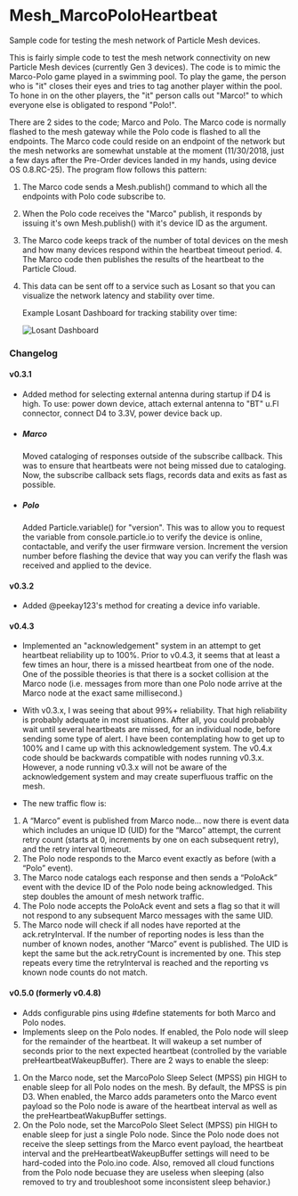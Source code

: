 # Mesh_MarcoPoloHeartbeat
Sample code for testing the mesh network of Particle Mesh devices.

This is fairly simple code to test the mesh network connectivity on new Particle Mesh devices (currently Gen 3 devices). The code is to mimic the Marco-Polo game played in a swimming pool. To play the game, the person who is "it" closes their eyes and tries to tag another player within the pool. To hone in on the other players, the "it" person calls out "Marco!" to which everyone else is obligated to respond "Polo!".

There are 2 sides to the code; Marco and Polo. The Marco code is normally flashed to the mesh gateway while the Polo code is flashed to all the endpoints. The Marco code could reside on an endpoint of the network but the mesh networks are somewhat unstable at the moment (11/30/2018, just a few days after the Pre-Order devices landed in my hands, using device OS 0.8.RC-25). The program flow follows this pattern:
1. The Marco code sends a Mesh.publish() command to which all the endpoints with Polo code subscribe to.
2. When the Polo code receives the "Marco" publish, it responds by issuing it's own Mesh.publish() with it's device ID as the argument. 
3. The Marco code keeps track of the number of total devices on the mesh and how many devices respond within the heartbeat timeout period. 4. The Marco code then publishes the results of the heartbeat to the Particle Cloud. 
5. This data can be sent off to a service such as Losant so that you can visualize the network latency and stability over time.

    Example Losant Dashboard for tracking stability over time:
    
    ![Losant Dashboard](https://github.com/ninjatill/Mesh_MarcoPoloHeartbeat/blob/master/assets/Losant_StarshipTallahassee_20181214.JPG)

### Changelog
#### v0.3.1
+ Added method for selecting external antenna during startup if D4 is high. To use: power down device, attach external antenna to "BT" u.Fl connector, connect D4 to 3.3V, power device back up.
+ ##### Marco 
    Moved cataloging of responses outside of the subscribe callback. This was to ensure that heartbeats were not being missed due to cataloging. Now, the subscribe callback sets flags, records data and exits as fast as possible.
+ ##### Polo 
    Added Particle.variable() for "version". This was to allow you to request the variable from console.particle.io to verify the device is online, contactable, and verify the user firmware version. Increment the version number before flashing the device that way you can verify the flash was received and applied to the device.

#### v0.3.2
+ Added @peekay123's method for creating a device info variable.

#### v0.4.3
+ Implemented an "acknowledgement" system in an attempt to get heartbeat reliability up to 100%. Prior to v0.4.3, it seems that at least a few times an hour, there is a missed heartbeat from one of the node. One of the possible theories is that there is a socket collision at the Marco node (i.e. messages from more than one Polo node arrive at the Marco node at the exact same millisecond.)

+ With v0.3.x, I was seeing that about 99%+ reliability. That high reliability is probably adequate in most situations. After all, you could probably wait until several heartbeats are missed, for an individual node, before sending some type of alert. I have been contemplating how to get up to 100% and I came up with this acknowledgement system. The v0.4.x code should be backwards compatible with nodes running v0.3.x. However, a node running v0.3.x will not be aware of the acknowledgement system and may create superfluous traffic on the mesh.

+ The new traffic flow is:
1. A “Marco” event is published from Marco node… now there is event data which includes an unique ID (UID) for the “Marco” attempt, the current retry count (starts at 0, increments by one on each subsequent retry), and the retry interval timeout.
2. The Polo node responds to the Marco event exactly as before (with a “Polo” event).
3. The Marco node catalogs each response and then sends a “PoloAck” event with the device ID of the Polo node being acknowledged. This step doubles the amount of mesh network traffic.
4. The Polo node accepts the PoloAck event and sets a flag so that it will not respond to any subsequent Marco messages with the same UID.
5. The Marco node will check if all nodes have reported at the ack.retryInterval. If the number of reporting nodes is less than the number of known nodes, another “Marco” event is published. The UID is kept the same but the ack.retryCount is incremented by one. This step repeats every time the retryInterval is reached and the reporting vs known node counts do not match.

#### v0.5.0 (formerly v0.4.8)
+ Adds configurable pins using #define statements for both Marco and Polo nodes.
+ Implements sleep on the Polo nodes. If enabled, the Polo node will sleep for the remainder of the heartbeat. It will wakeup a set number of seconds prior to the next expected heartbeat (controlled by the variable preHeartbeatWakeupBuffer). There are 2 ways to enable the sleep:
1. On the Marco node, set the MarcoPolo Sleep Select (MPSS) pin HIGH to enable sleep for all Polo nodes on the mesh. By default, the MPSS is pin D3. When enabled, the Marco adds parameters onto the Marco event payload so the Polo node is aware of the heartbeat interval as well as the preHeartbeatWakupBuffer settings.
2. On the Polo node, set the MarcoPolo Sleet Select (MPSS) pin HIGH to enable sleep for just a single Polo node. Since the Polo node does not receive the sleep settings from the Marco event payload, the heartbeat interval and the preHeartbeatWakeupBuffer settings will need to be hard-coded into the Polo.ino code. Also, removed all cloud functions from the Polo node becuase they are useless when sleeping (also removed to try and troubleshoot some inconsistent sleep behavior.)
